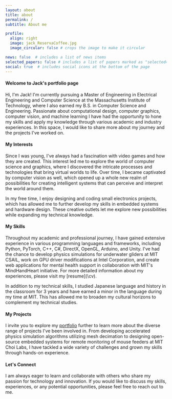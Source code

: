 ```yaml
---
layout: about
title: about
permalink: /
subtitle: About me

profile:
  align: right
  image: jack_ReservaCoffee.jpg
  image_circular: false # crops the image to make it circular

news: false  # includes a list of news items
selected_papers: false # includes a list of papers marked as "selected={true}"
social: true  # includes social icons at the bottom of the page
---
```


#### Welcome to Jack's portfolio page

Hi, I'm Jack!  I'm currently pursuing a Master of Engineering in Electrical Engineering and Computer Science at the Massachusetts Institute of Technology, where I also earned my B.S. in Computer Science and Engineering. Passionate about computational design, computer graphics, computer vision, and machine learning I have had the opportunity to hone my skills and apply my knowledge through various academic and industry experiences. In this space, I would like to share more about my journey and the projects I've worked on.

#### My Interests

Since I was young, I've always had a fascination with video games and how they are created. This interest led me to explore the world of computer science and graphics, where I discovered the intricate processes and technologies that bring virtual worlds to life. Over time, I became captivated by computer vision as well, which opened up a whole new realm of possibilities for creating intelligent systems that can perceive and interpret the world around them.

In my free time, I enjoy designing and coding small electronics projects, which has allowed me to further develop my skills in embedded systems and hardware design. These creative outlets let me explore new possibilities while expanding my technical knowledge.

#### My Skills

Throughout my academic and professional journey, I have gained extensive experience in various programming languages and frameworks, including Python, PyTorch, C++, C#, DirectX, OpenGL, Arduino, and Unity. I've had the chance to develop physics simulations for underwater gliders at MIT CSAIL, work on GPU driver modifications at Intel Corporation, and create web applications for mental health support in collaboration with MIT's MindHandHeart initiative. For more detailed information about my experiences, please visit my [resume](\cv\).

In addition to my technical skills, I studied Japanese language and history in the classroom for 3 years and have earned a minor in the language during my time at MIT. This has allowed me to broaden my cultural horizons to complement my technical studies.

#### My Projects

I invite you to explore my [portfolio](/projects/) further to learn more about the diverse range of projects I've been involved in. From developing accelerated physics simulation algorithms utilizing mesh decimation to designing open-source embedded systems for remote monitoring of mouse feeders at MIT Choi Labs, I have tackled a wide variety of challenges and grown my skills through hands-on experience.

#### Let's Connect

I am always eager to learn and collaborate with others who share my passion for technology and innovation. If you would like to discuss my skills, experiences, or any potential opportunities, please feel free to reach out to me.